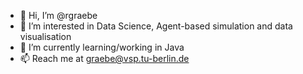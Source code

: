 - 👋 Hi, I’m @rgraebe
- 👀 I’m interested in Data Science, Agent-based simulation and data visualisation
- 🌱 I’m currently learning/working in Java
- 📫 Reach me at graebe@vsp.tu-berlin.de

<!---
rgraebe/rgraebe is a ✨ special ✨ repository because its `README.md` (this file) appears on your GitHub profile.
You can click the Preview link to take a look at your changes.
--->
